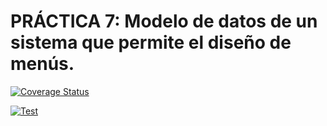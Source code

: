 # PRÁCTICA 7:  Modelo de datos de un sistema que permite el diseño de menús.


[![Coverage Status](https://coveralls.io/repos/github/ULL-ESIT-INF-DSI-2021/ull-esit-inf-dsi-20-21-prct07-menu-datamodel-grupo-r/badge.svg?branch=main)](https://coveralls.io/github/ULL-ESIT-INF-DSI-2021/ull-esit-inf-dsi-20-21-prct07-menu-datamodel-grupo-r?branch=main)

[![Test](https://github.com/ULL-ESIT-INF-DSI-2021/ull-esit-inf-dsi-20-21-prct07-menu-datamodel-grupo-r/actions/workflows/node.js.yml/badge.svg)](https://github.com/ULL-ESIT-INF-DSI-2021/ull-esit-inf-dsi-20-21-prct07-menu-datamodel-grupo-r/actions/workflows/node.js.yml)